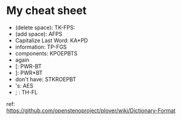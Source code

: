 # My cheat sheet

 * (delete space): TK-FPS:
 * (add space): AFPS
 * Capitalize Last Word: KA*PD
 * information: TP-FGS
 * components: KPOEPBTS
 * again
 * [: PWR-BT
 * ]: PWR*BT
 * don't have: STKROEPBT
 * 's: AES
 * ; : TH-FL





ref:  
https://github.com/openstenoproject/plover/wiki/Dictionary-Format